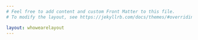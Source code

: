 ```yaml
---
# Feel free to add content and custom Front Matter to this file.
# To modify the layout, see https://jekyllrb.com/docs/themes/#overriding-theme-defaults

layout: whowearelayout
---
```


